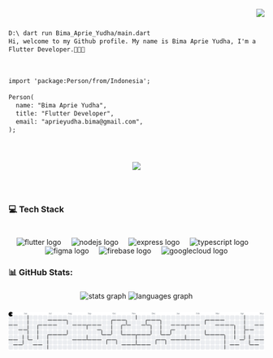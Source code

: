 <br clear="both">

<img align="right" height="150" src="https://media2.giphy.com/media/v1.Y2lkPTc5MGI3NjExdW43M2dzZjBydW1hdXUyZWNsNHRnaTdycjM3aXMxZDRscWNlMXJhZiZlcD12MV9pbnRlcm5hbF9naWZfYnlfaWQmY3Q9Zw/KGd6ns7MR1gPCRT52z/giphy.gif"  />

###

<div align="left"> 
  <pre><code>
D:\ dart run Bima_Aprie_Yudha/main.dart
Hi, welcome to my Github profile. My name is Bima Aprie Yudha, I'm a Flutter Developer.👋👋👋
  </code></pre>

  <pre><code class="language-dart">
import 'package:Person/from/Indonesia';

Person(
  name: "Bima Aprie Yudha",
  title: "Flutter Developer",
  email: "aprieyudha.bima@gmail.com",
);
  </code></pre>
</div>

###

<br clear="both">

<div align="center">
  <img src="https://profile-counter.glitch.me/BEM28/count.svg?"  />
</div>

###

<br clear="both">

<h3 align="left">💻 Tech Stack</h3>

###

<br clear="both">

<div align="center">
  <img src="https://cdn.jsdelivr.net/gh/devicons/devicon/icons/flutter/flutter-original.svg" height="40" alt="flutter logo"  />
  <img width="12" />
  <img src="https://cdn.jsdelivr.net/gh/devicons/devicon/icons/nodejs/nodejs-original.svg" height="40" alt="nodejs logo"  />
  <img width="12" />
  <img src="https://cdn.jsdelivr.net/gh/devicons/devicon/icons/express/express-original.svg" height="40" alt="express logo"  />
  <img width="12" />
  <img src="https://cdn.jsdelivr.net/gh/devicons/devicon/icons/typescript/typescript-original.svg" height="40" alt="typescript logo"  />
  <img width="12" />
  <img src="https://cdn.jsdelivr.net/gh/devicons/devicon/icons/figma/figma-original.svg" height="40" alt="figma logo"  />
  <img width="12" />
  <img src="https://cdn.jsdelivr.net/gh/devicons/devicon/icons/firebase/firebase-plain.svg" height="40" alt="firebase logo"  />
  <img width="12" />
  <img src="https://cdn.jsdelivr.net/gh/devicons/devicon/icons/googlecloud/googlecloud-original.svg" height="40" alt="googlecloud logo"  />
</div>

###

<h3 align="left">📊 GitHub Stats:</h3>

###

<div align="center">
  <img src="https://github-readme-stats.vercel.app/api?username=BEM28&hide_title=false&hide_rank=false&show_icons=true&include_all_commits=true&count_private=true&disable_animations=false&theme=dracula&locale=en&hide_border=false&order=1" height="150" alt="stats graph"  />
  <img src="https://github-readme-stats.vercel.app/api/top-langs?username=BEM28&locale=en&hide_title=false&layout=compact&card_width=320&langs_count=5&theme=dracula&hide_border=false&order=2" height="150" alt="languages graph"  />
</div>

###

<picture>
  <source media="(prefers-color-scheme: dark)" srcset="https://raw.githubusercontent.com/BEM28/BEM28/output/pacman-contribution-graph-dark.svg">
  <source media="(prefers-color-scheme: light)" srcset="https://raw.githubusercontent.com/BEM28/BEM28/output/pacman-contribution-graph.svg">
  <img alt="pacman contribution graph" src="https://raw.githubusercontent.com/BEM28/BEM28/output/pacman-contribution-graph.svg">
</picture>

###
